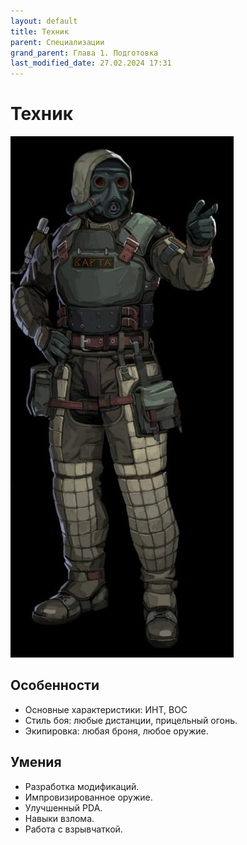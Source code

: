 ```yaml
---
layout: default
title: Техник
parent: Специализации
grand_parent: Глава 1. Подготовка
last_modified_date: 27.02.2024 17:31
---
```


# Техник

![tehnik.jpg](..%2F..%2Fassets%2Fimages%2Ftehnik.jpg)


## Особенности

- Основные характеристики: ИНТ, ВОС
- Стиль боя: любые дистанции, прицельный огонь.
- Экипировка: любая броня, любое оружие.


## Умения

- Разработка модификаций.
- Импровизированное оружие.
- Улучшенный PDA.
- Навыки взлома.
- Работа с взрывчаткой.